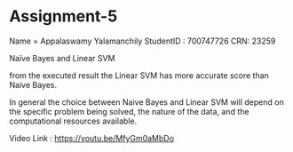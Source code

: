 # Assignment-5

Name = Appalaswamy Yalamanchily
StudentID : 700747726 CRN: 23259

Naïve Bayes and Linear SVM

from the executed result the Linear SVM has more accurate score than Naive Bayes.

In general the choice between Naive Bayes and Linear SVM will depend on the specific problem being solved, the nature of the data, and the computational resources available.

Video Link : https://youtu.be/MfyGm0aMbDo

